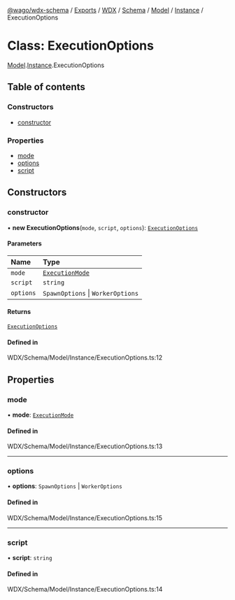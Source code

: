 [@wago/wdx-schema](../README.md) / [Exports](../modules.md) / [WDX](../modules/WDX.md) / [Schema](../modules/WDX.Schema.md) / [Model](../modules/WDX.Schema.Model.md) / [Instance](../modules/WDX.Schema.Model.Instance.md) / ExecutionOptions

# Class: ExecutionOptions

[Model](../modules/WDX.Schema.Model.md).[Instance](../modules/WDX.Schema.Model.Instance.md).ExecutionOptions

## Table of contents

### Constructors

- [constructor](WDX.Schema.Model.Instance.ExecutionOptions.md#constructor)

### Properties

- [mode](WDX.Schema.Model.Instance.ExecutionOptions.md#mode)
- [options](WDX.Schema.Model.Instance.ExecutionOptions.md#options)
- [script](WDX.Schema.Model.Instance.ExecutionOptions.md#script)

## Constructors

### constructor

• **new ExecutionOptions**(`mode`, `script`, `options`): [`ExecutionOptions`](WDX.Schema.Model.Instance.ExecutionOptions.md)

#### Parameters

| Name | Type |
| :------ | :------ |
| `mode` | [`ExecutionMode`](../enums/WDX.Schema.Model.Instance.ExecutionMode.md) |
| `script` | `string` |
| `options` | `SpawnOptions` \| `WorkerOptions` |

#### Returns

[`ExecutionOptions`](WDX.Schema.Model.Instance.ExecutionOptions.md)

#### Defined in

WDX/Schema/Model/Instance/ExecutionOptions.ts:12

## Properties

### mode

• **mode**: [`ExecutionMode`](../enums/WDX.Schema.Model.Instance.ExecutionMode.md)

#### Defined in

WDX/Schema/Model/Instance/ExecutionOptions.ts:13

___

### options

• **options**: `SpawnOptions` \| `WorkerOptions`

#### Defined in

WDX/Schema/Model/Instance/ExecutionOptions.ts:15

___

### script

• **script**: `string`

#### Defined in

WDX/Schema/Model/Instance/ExecutionOptions.ts:14
